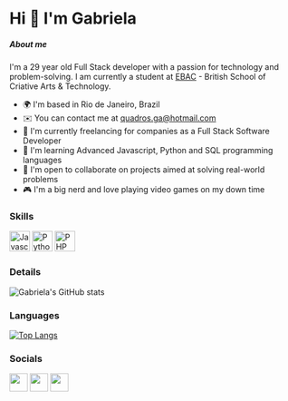 Hi 👋 I'm Gabriela
==========================

##### About me

I'm a 29 year old Full Stack developer with a passion for technology and problem-solving. I am currently a student at [EBAC](https://ebaconline.com.br) - British School of Criative Arts & Technology.

* 🌍  I'm based in Rio de Janeiro, Brazil
* ✉️  You can contact me at [quadros.ga@hotmail.com](mailto:quadros.ga@hotmail.com)
* 🚀  I'm currently freelancing for companies as a Full Stack Software Developer
* 🧠  I'm learning Advanced Javascript, Python and SQL programming languages
* 🤝  I'm open to collaborate on projects aimed at solving real-world problems
* 🎮  I'm a big nerd and love playing video games on my down time

### Skills

<p align="left">
<a href="https://developer.mozilla.org/en-US/docs/Web/JavaScript" target="_blank" rel="noreferrer"><img src="https://raw.githubusercontent.com/danielcranney/readme-generator/main/public/icons/skills/javascript-colored.svg" width="36" height="36" alt="Javascript" /></a> <a href="https://developer.mozilla.org/en-US/docs/Glossary/Python" target="_blank" rel="noreferrer"><img src="https://raw.githubusercontent.com/danielcranney/readme-generator/main/public/icons/skills/python-colored.svg" width="36" height="36" alt="Python" /></a> <a href="https://developer.mozilla.org/en-US/docs/Glossary/PHP" target="_blank" rel="noreferrer"><img src="https://raw.githubusercontent.com/danielcranney/readme-generator/main/public/icons/skills/php-colored.svg" width="36" height="36" alt="PHP" /></a>
</p>

### Details

![Gabriela's GitHub stats](https://github-readme-stats.vercel.app/api?username=quadrosga&show_icons=true&theme=radical)

### Languages

[![Top Langs](https://github-readme-stats.vercel.app/api/top-langs/?username=anuraghazra&theme=radical)](https://github.com/quadrosga/github-readme-stats)

### Socials

<p align="left"> <a href="https://discord.com/users/661437172699889684" target="_blank" rel="noreferrer"><img src="https://raw.githubusercontent.com/danielcranney/readme-generator/main/public/icons/socials/discord.svg" width="32" height="32" /></a> <a href="https://github.com/quadrosga" target="_blank" rel="noreferrer"><img src="https://raw.githubusercontent.com/danielcranney/readme-generator/main/public/icons/socials/github-dark.svg" width="32" height="32" /></a> <a href="https://www.linkedin.com/in/gabriela-quadros-do-amaral-ab9883271" target="_blank" rel="noreferrer"><img src="https://raw.githubusercontent.com/danielcranney/readme-generator/main/public/icons/socials/linkedin.svg" width="32" height="32" /></a> 
